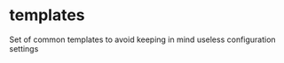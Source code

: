 templates
=========

Set of common templates to avoid keeping in mind useless configuration settings